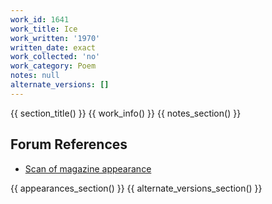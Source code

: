 ```yaml
---
work_id: 1641
work_title: Ice
work_written: '1970'
written_date: exact
work_collected: 'no'
work_category: Poem
notes: null
alternate_versions: []
---
```


{{ section_title() }}
{{ work_info() }}
{{ notes_section() }}
## Forum References
- [Scan of magazine appearance](https://bukowskiforum.com/threads/ice-wormwood-review-no-42-1971.12748/)

{{ appearances_section() }}
{{ alternate_versions_section() }}